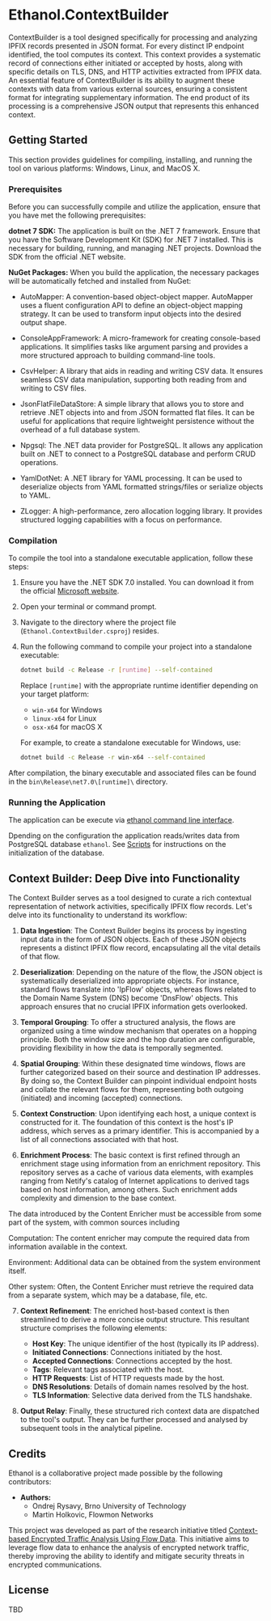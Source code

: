 # Ethanol.ContextBuilder

ContextBuilder is a tool designed specifically for processing and analyzing IPFIX records presented in JSON format. For every distinct IP endpoint identified, the tool computes its context. This context provides a systematic record of connections either initiated or accepted by hosts, along with specific details on TLS, DNS, and HTTP activities extracted from IPFIX data. An essential feature of ContextBuilder is its ability to augment these contexts with data from various external sources, ensuring a consistent format for integrating supplementary information. The end product of its processing is a comprehensive JSON output that represents this enhanced context. 

## Getting Started

This section provides guidelines for compiling, installing, and running the tool on various platforms: Windows, Linux, and MacOS X.

### Prerequisites

Before you can successfully compile and utilize the application, ensure that you have met the following prerequisites:

__dotnet 7 SDK:__ The application is built on the .NET 7 framework. Ensure that you have the Software Development Kit (SDK) for .NET 7 installed. This is necessary for building, running, and managing .NET projects. Download the SDK from the official .NET website.

__NuGet Packages:__ When you build the application, the necessary packages will be automatically fetched and installed from NuGet:

- AutoMapper: A convention-based object-object mapper. AutoMapper uses a fluent configuration API to define an object-object mapping strategy. It can be used to transform input objects into the desired output shape.

- ConsoleAppFramework: A micro-framework for creating console-based applications. It simplifies tasks like argument parsing and provides a more structured approach to building command-line tools.

- CsvHelper: A library that aids in reading and writing CSV data. It ensures seamless CSV data manipulation, supporting both reading from and writing to CSV files.

- JsonFlatFileDataStore: A simple library that allows you to store and retrieve .NET objects into and from JSON formatted flat files. It can be useful for applications that require lightweight persistence without the overhead of a full database system.

- Npgsql: The .NET data provider for PostgreSQL. It allows any application built on .NET to connect to a PostgreSQL database and perform CRUD operations.

- YamlDotNet: A .NET library for YAML processing. It can be used to deserialize objects from YAML formatted strings/files or serialize objects to YAML.

- ZLogger: A high-performance, zero allocation logging library. It provides structured logging capabilities with a focus on performance.

### Compilation

To compile the tool into a standalone executable application, follow these steps:

1. Ensure you have the .NET SDK 7.0 installed. You can download it from the official [Microsoft website](https://dotnet.microsoft.com/download/dotnet/7.0).

2. Open your terminal or command prompt.

3. Navigate to the directory where the project file (`Ethanol.ContextBuilder.csproj`) resides.

4. Run the following command to compile your project into a standalone executable:

   ```bash
   dotnet build -c Release -r [runtime] --self-contained 
   ```

   Replace `[runtime]` with the appropriate runtime identifier depending on your target platform:
   - `win-x64` for Windows
   - `linux-x64` for Linux
   - `osx-x64` for macOS X

   For example, to create a standalone executable for Windows, use:

   ```bash
   dotnet build -c Release -r win-x64 --self-contained 
   ```

After compilation, the binary executable and associated files can be found in the `bin\Release\net7.0\[runtime]\` directory.

### Running the Application

The application can be execute via [ethanol command line interface](..\Ethanol.Cli\Readme.md).

Dpending on the configuration the application reads/writes data from PostgreSQL database `ethanol`. See [Scripts](./Scripts/Readme.md) for instructions on the initialization of the 
database.


## Context Builder: Deep Dive into Functionality

The Context Builder serves as a tool designed to curate a rich contextual representation of network activities, specifically IPFIX flow records. Let's delve into its functionality to understand its workflow:

1. **Data Ingestion**: 
   The Context Builder begins its process by ingesting input data in the form of JSON objects. Each of these JSON objects represents a distinct IPFIX flow record, encapsulating all the vital details of that flow.

2. **Deserialization**: 
   Depending on the nature of the flow, the JSON object is systematically deserialized into appropriate objects. For instance, standard flows translate into 'IpFlow' objects, whereas flows related to the Domain Name System (DNS) become 'DnsFlow' objects. This approach ensures that no crucial IPFIX information gets overlooked.

3. **Temporal Grouping**: 
   To offer a structured analysis, the flows are organized using a time window mechanism that operates on a hopping principle. Both the window size and the hop duration are configurable, providing flexibility in how the data is temporally segmented.

4. **Spatial Grouping**: 
   Within these designated time windows, flows are further categorized based on their source and destination IP addresses. By doing so, the Context Builder can pinpoint individual endpoint hosts and collate the relevant flows for them, representing both outgoing (initiated) and incoming (accepted) connections.

5. **Context Construction**: 
   Upon identifying each host, a unique context is constructed for it. The foundation of this context is the host's IP address, which serves as a primary identifier. This is accompanied by a list of all connections associated with that host.

6. **Enrichment Process**: 
The basic context is first refined through an enrichment stage using information from an enrichment repository. This repository serves as a cache of various data elements, with examples ranging from Netify's catalog of Internet applications to derived tags based on host information, among others. Such enrichment adds complexity and dimension to the base context.

The data introduced by the Content Enricher must be accessible from some part of the system, with common sources including

Computation: The content enricher may compute the required data from information available in the context.

Environment: Additional data can be obtained from the system environment itself. 

Other system: Often, the Content Enricher must retrieve the required data from a separate system, which may be a database, file, etc.

7. **Context Refinement**:
   The enriched host-based context is then streamlined to derive a more concise output structure. This resultant structure comprises the following elements:
   - **Host Key**: The unique identifier of the host (typically its IP address).
   - **Initiated Connections**: Connections initiated by the host.
   - **Accepted Connections**: Connections accepted by the host.
   - **Tags**: Relevant tags associated with the host.
   - **HTTP Requests**: List of HTTP requests made by the host.
   - **DNS Resolutions**: Details of domain names resolved by the host.
   - **TLS Information**: Selective data derived from the TLS handshake.

8. **Output Relay**: 
   Finally, these structured rich context data are dispatched to the tool's output. They can be further processed and analysed by subsequent tools in the analytical pipeline.

## Credits

Ethanol is a collaborative project made possible by the following contributors:

- **Authors:**
  - Ondrej Rysavy, Brno University of Technology
  - Martin Holkovic, Flowmon Networks

This project was developed as part of the research initiative titled [Context-based Encrypted Traffic Analysis Using Flow Data](https://www.fit.vut.cz/research/project/1445/.en). This initiative aims to leverage flow data to enhance the analysis of encrypted network traffic, thereby improving the ability to identify and mitigate security threats in encrypted communications.

## License
TBD
